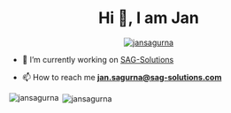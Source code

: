 <h1 align="center">Hi 👋, I am Jan</h1>

<p align="center"> <a href="https://github.com/ryo-ma/github-profile-trophy"><img src="https://github-profile-trophy.vercel.app/?username=jansagurna" alt="jansagurna" /></a> </p>

- 🔭 I’m currently working on [SAG-Solutions](www.sag-solutions.com)

- 📫 How to reach me **jan.sagurna@sag-solutions.com**


<p><img align="left" src="https://github-readme-stats.vercel.app/api/top-langs?username=jansagurna&show_icons=true&count_private=true&locale=en&layout=compact" alt="jansagurna" /></p>

<p>&nbsp;<img align="center" src="https://github-readme-stats.vercel.app/api?username=jansagurna&show_icons=true&count_private=true&locale=en" alt="jansagurna" /></p>
